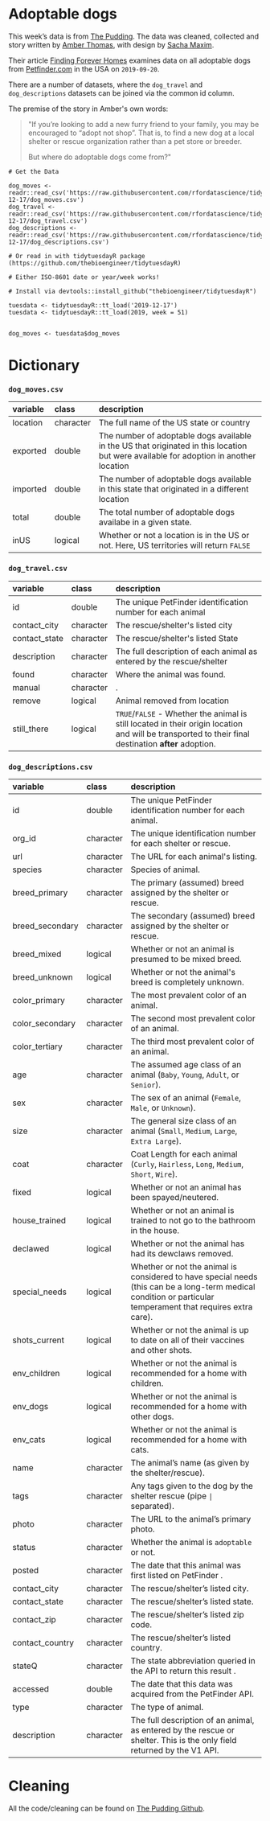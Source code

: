 # Adoptable dogs

This week’s data is from [The Pudding](https://github.com/the-pudding/data/blob/master/dog-shelters/README.md). The data was cleaned, collected and story written by [Amber Thomas](https://twitter.com/proquesasker), with design by [Sacha Maxim](https://twitter.com/sacha_maxim).

Their article [Finding Forever Homes](https://pudding.cool/2019/10/shelters/) examines data on all adoptable dogs from [Petfinder.com](https://www.petfinder.com/) in the USA on `2019-09-20`.

There are a number of datasets, where the `dog_travel` and `dog_descriptions` datasets can be joined via the common id column.

The premise of the story in Amber's own words:

> "If you’re looking to add a new furry friend to your family, you may be encouraged to “adopt not shop”. That is, to find a new dog at a local shelter or rescue organization rather than a pet store or breeder.
> 
> But where do adoptable dogs come from?"


```{r}
# Get the Data

dog_moves <- readr::read_csv('https://raw.githubusercontent.com/rfordatascience/tidytuesday/master/data/2019/2019-12-17/dog_moves.csv')
dog_travel <- readr::read_csv('https://raw.githubusercontent.com/rfordatascience/tidytuesday/master/data/2019/2019-12-17/dog_travel.csv')
dog_descriptions <- readr::read_csv('https://raw.githubusercontent.com/rfordatascience/tidytuesday/master/data/2019/2019-12-17/dog_descriptions.csv')

# Or read in with tidytuesdayR package (https://github.com/thebioengineer/tidytuesdayR)

# Either ISO-8601 date or year/week works!

# Install via devtools::install_github("thebioengineer/tidytuesdayR")

tuesdata <- tidytuesdayR::tt_load('2019-12-17') 
tuesdata <- tidytuesdayR::tt_load(2019, week = 51)


dog_moves <- tuesdata$dog_moves

```

# Dictionary

### `dog_moves.csv`

|variable |class     |description |
|:---|:---|:-----------|
|location |character | The full name of the US state or country|
|exported |double    | The number of adoptable dogs available in the US that originated in this location but were available for adoption in another location|
|imported |double    |The number of adoptable dogs available in this state that originated in a different location|
|total    |double    |The total number of adoptable dogs availabe in a given state. |
|inUS     |logical   |Whether or not a location is in the US or not. Here, US territories will return `FALSE`|

### `dog_travel.csv`

|variable      |class     |description |
|:---|:---|:-----------|
|id  |double    | The unique PetFinder identification number for each animal|
|contact_city  |character | The rescue/shelter's listed city |
|contact_state |character | The rescue/shelter's listed State |
|description   |character |The full description of each animal as entered by the rescue/shelter|
|found         |character | Where the animal was found. |
|manual        |character |. |
|remove        |logical   | Animal removed from location |
|still_there   |logical   | `TRUE`/`FALSE` - Whether the animal is still located in their origin location and will be transported to their final destination **after** adoption. |


### `dog_descriptions.csv`

|variable        |class     |description |
|:---|:---|:-----------|
|id    |double    |The unique PetFinder identification number for each animal. |
|org_id          |character |The unique identification number for each shelter or rescue. |
|url   |character |The URL for each animal's listing. |
|species         |character |Species of animal. |
|breed_primary   |character |The primary (assumed) breed assigned by the shelter or rescue. |
|breed_secondary |character |The secondary (assumed) breed assigned by the shelter or rescue. |
|breed_mixed     |logical   |Whether or not an animal is presumed to be mixed breed. |
|breed_unknown   |logical   |Whether or not the animal's breed is completely unknown. |
|color_primary   |character |The most prevalent color of an animal. |
|color_secondary |character |The second most prevalent color of an animal. |
|color_tertiary  |character |The third most prevalent color of an animal. |
|age   |character |The assumed age class of an animal (`Baby`, `Young`, `Adult`, or `Senior`). |
|sex   |character |The sex of an animal (`Female`, `Male`, or `Unknown`). |
|size  |character |The general size class of an animal (`Small`, `Medium`, `Large`, `Extra Large`). |
|coat  |character |Coat Length for each animal (`Curly`, `Hairless`, `Long`, `Medium`, `Short`, `Wire`). |
|fixed |logical   |Whether or not an animal has been spayed/neutered. |
|house_trained   |logical   |Whether or not an animal is trained to not go to the bathroom in the house. |
|declawed        |logical   |Whether or not the animal has had its dewclaws removed. |
|special_needs   |logical   | Whether or not the animal is considered to have special needs (this can be a long-term medical condition or particular temperament that requires extra care). |
|shots_current   |logical   |Whether or not the animal is up to date on all of their vaccines and other shots. |
|env_children    |logical   |Whether or not the animal is recommended for a home with children. |
|env_dogs        |logical   |Whether or not the animal is recommended for a home with other dogs. |
|env_cats        |logical   |Whether or not the animal is recommended for a home with cats. |
|name  |character |The animal’s name (as given by the shelter/rescue). |
|tags  |character |Any tags given to the dog by the shelter rescue (pipe `\|` separated). |
|photo |character |The URL to the animal’s primary photo. |
|status          |character |Whether the animal is `adoptable` or not. |
|posted          |character |The date that this animal was first listed on PetFinder . |
|contact_city    |character |The rescue/shelter’s listed city. |
|contact_state   |character |The rescue/shelter’s listed state. |
|contact_zip     |character |The rescue/shelter’s listed zip code. |
|contact_country |character |The rescue/shelter’s listed country. |
|stateQ          |character |The state abbreviation queried in the API to return this result . |
|accessed        |double    |The date that this data was acquired from the PetFinder API. |
|type  |character |The type of animal. |
|description     |character |The full description of an animal, as entered by the rescue or shelter. This is the only field returned by the V1 API. |


# Cleaning

All the code/cleaning can be found on [The Pudding Github](https://github.com/the-pudding/data/tree/master/dog-shelters).

